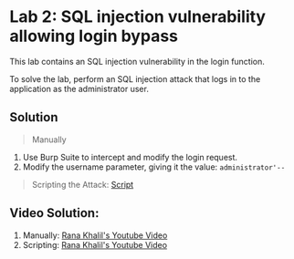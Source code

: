 # Lab 2: SQL injection vulnerability allowing login bypass

This lab contains an SQL injection vulnerability in the login function.

To solve the lab, perform an SQL injection attack that logs in to the application as the administrator user.



## Solution
>  Manually
1. Use Burp Suite to intercept and modify the login request.
2. Modify the username parameter, giving it the value: `administrator'--`

> Scripting the Attack:   [Script](https://github.com/darshannn10/PortSwiggers-Web-Sec-Academy/blob/main/SQL-Injection/Lab-02/sqli-lab-02.py)

## Video Solution:
1. Manually: [Rana Khalil's Youtube Video](https://youtu.be/ML3aGaloczI)
2. Scripting: [Rana Khalil's Youtube Video](https://www.youtube.com/watch?v=fMPvCyD2v4w&list=PLuyTk2_mYISLaZC4fVqDuW_hOk0dd5rlf&index=3&ab_channel=RanaKhalil)
